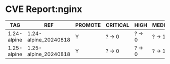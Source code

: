 # CVE Report:nginx
|     TAG     |         REF          | PROMOTE | CRITICAL |  HIGH  | MEDIUM  |  LOW   | UNKNOWN |
|-------------|----------------------|---------|----------|--------|---------|--------|---------|
| 1.24-alpine | 1.24-alpine_20240818 | Y       | ? -> 0   | ? -> 0 | ? -> 12 | ? -> 0 | ? -> 0  |
| 1.25-alpine | 1.25-alpine_20240818 | Y       | ? -> 0   | ? -> 0 | ? -> 12 | ? -> 0 | ? -> 0  |
